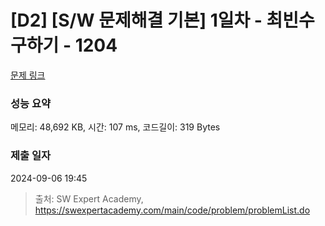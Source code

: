 # [D2] [S/W 문제해결 기본] 1일차 - 최빈수 구하기 - 1204 

[문제 링크](https://swexpertacademy.com/main/code/problem/problemDetail.do?contestProbId=AV13zo1KAAACFAYh) 

### 성능 요약

메모리: 48,692 KB, 시간: 107 ms, 코드길이: 319 Bytes

### 제출 일자

2024-09-06 19:45



> 출처: SW Expert Academy, https://swexpertacademy.com/main/code/problem/problemList.do